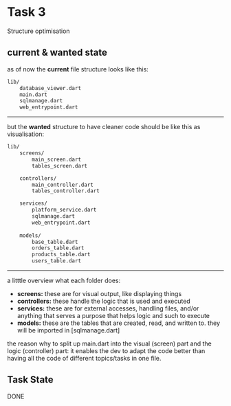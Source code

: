 # Task 3

Structure optimisation

## current & wanted state

as of now the **current** file structure looks like this:

```txt
lib/
    database_viewer.dart
    main.dart
    sqlmanage.dart
    web_entrypoint.dart
```

* * *
but the **wanted** structure to have cleaner code should be like this as visualisation:

```txt
lib/
    screens/
        main_screen.dart
        tables_screen.dart

    controllers/
        main_controller.dart
        tables_controller.dart

    services/
        platform_service.dart
        sqlmanage.dart
        web_entrypoint.dart
    
    models/
        base_table.dart
        orders_table.dart
        products_table.dart
        users_table.dart
```

* * *
a litttle overview what each folder does:

- **screens:** these are for visual output, like displaying things
- **controllers:** these handle the logic that is used and executed
- **services:** these are for external accesses, handling files, and/or anything that serves a purpose that helps logic and such to execute
- **models:** these are the tables that are created, read, and written to. they will be imported in [sqlmanage.dart]

the reason why to split up main.dart into the visual (screen) part and the logic (controller) part: it enables the dev to adapt the code better than having all the code of different topics/tasks in one file.

## Task State

DONE
